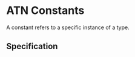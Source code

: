# ATN Constants

A constant refers to a specific instance of a type.

## Specification

```haskell
```
